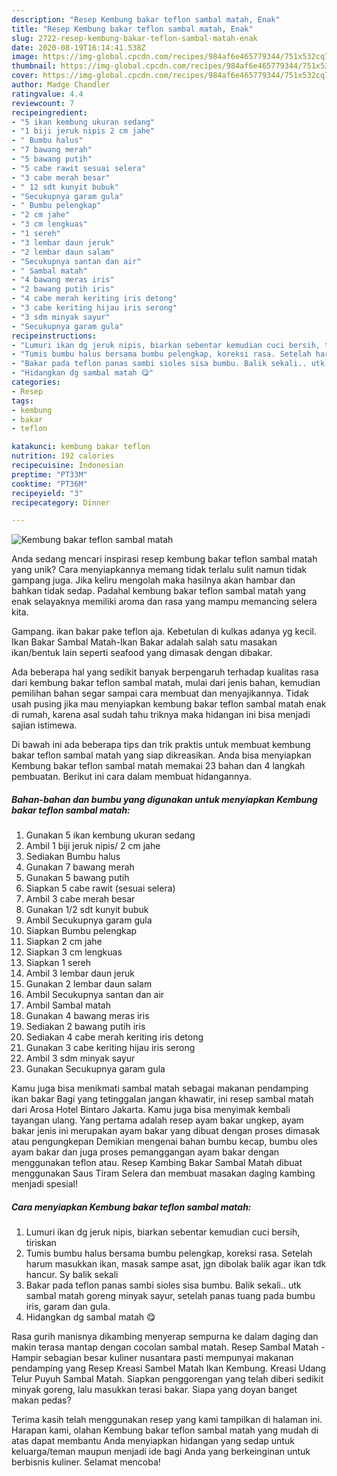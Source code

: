 ```yaml
---
description: "Resep Kembung bakar teflon sambal matah, Enak"
title: "Resep Kembung bakar teflon sambal matah, Enak"
slug: 2722-resep-kembung-bakar-teflon-sambal-matah-enak
date: 2020-08-19T16:14:41.538Z
image: https://img-global.cpcdn.com/recipes/984af6e465779344/751x532cq70/kembung-bakar-teflon-sambal-matah-foto-resep-utama.jpg
thumbnail: https://img-global.cpcdn.com/recipes/984af6e465779344/751x532cq70/kembung-bakar-teflon-sambal-matah-foto-resep-utama.jpg
cover: https://img-global.cpcdn.com/recipes/984af6e465779344/751x532cq70/kembung-bakar-teflon-sambal-matah-foto-resep-utama.jpg
author: Madge Chandler
ratingvalue: 4.4
reviewcount: 7
recipeingredient:
- "5 ikan kembung ukuran sedang"
- "1 biji jeruk nipis 2 cm jahe"
- " Bumbu halus"
- "7 bawang merah"
- "5 bawang putih"
- "5 cabe rawit sesuai selera"
- "3 cabe merah besar"
- " 12 sdt kunyit bubuk"
- "Secukupnya garam gula"
- " Bumbu pelengkap"
- "2 cm jahe"
- "3 cm lengkuas"
- "1 sereh"
- "3 lembar daun jeruk"
- "2 lembar daun salam"
- "Secukupnya santan dan air"
- " Sambal matah"
- "4 bawang meras iris"
- "2 bawang putih iris"
- "4 cabe merah keriting iris detong"
- "3 cabe keriting hijau iris serong"
- "3 sdm minyak sayur"
- "Secukupnya garam gula"
recipeinstructions:
- "Lumuri ikan dg jeruk nipis, biarkan sebentar kemudian cuci bersih, tiriskan"
- "Tumis bumbu halus bersama bumbu pelengkap, koreksi rasa. Setelah harum masukkan ikan, masak sampe asat, jgn dibolak balik agar ikan tdk hancur. Sy balik sekali"
- "Bakar pada teflon panas sambi sioles sisa bumbu. Balik sekali.. utk sambal matah goreng minyak sayur, setelah panas tuang pada bumbu iris, garam dan gula."
- "Hidangkan dg sambal matah 😋"
categories:
- Resep
tags:
- kembung
- bakar
- teflon

katakunci: kembung bakar teflon 
nutrition: 192 calories
recipecuisine: Indonesian
preptime: "PT33M"
cooktime: "PT36M"
recipeyield: "3"
recipecategory: Dinner

---
```



![Kembung bakar teflon sambal matah](https://img-global.cpcdn.com/recipes/984af6e465779344/751x532cq70/kembung-bakar-teflon-sambal-matah-foto-resep-utama.jpg)

Anda sedang mencari inspirasi resep kembung bakar teflon sambal matah yang unik? Cara menyiapkannya memang tidak terlalu sulit namun tidak gampang juga. Jika keliru mengolah maka hasilnya akan hambar dan bahkan tidak sedap. Padahal kembung bakar teflon sambal matah yang enak selayaknya memiliki aroma dan rasa yang mampu memancing selera kita.

Gampang. ikan bakar pake teflon aja. Kebetulan di kulkas adanya yg kecil. Ikan Bakar Sambal Matah-Ikan Bakar adalah salah satu masakan ikan/bentuk lain seperti seafood yang dimasak dengan dibakar.

Ada beberapa hal yang sedikit banyak berpengaruh terhadap kualitas rasa dari kembung bakar teflon sambal matah, mulai dari jenis bahan, kemudian pemilihan bahan segar sampai cara membuat dan menyajikannya. Tidak usah pusing jika mau menyiapkan kembung bakar teflon sambal matah enak di rumah, karena asal sudah tahu triknya maka hidangan ini bisa menjadi sajian istimewa.


Di bawah ini ada beberapa tips dan trik praktis untuk membuat kembung bakar teflon sambal matah yang siap dikreasikan. Anda bisa menyiapkan Kembung bakar teflon sambal matah memakai 23 bahan dan 4 langkah pembuatan. Berikut ini cara dalam membuat hidangannya.

<!--inarticleads1-->

##### Bahan-bahan dan bumbu yang digunakan untuk menyiapkan Kembung bakar teflon sambal matah:

1. Gunakan 5 ikan kembung ukuran sedang
1. Ambil 1 biji jeruk nipis/ 2 cm jahe
1. Sediakan  Bumbu halus
1. Gunakan 7 bawang merah
1. Gunakan 5 bawang putih
1. Siapkan 5 cabe rawit (sesuai selera)
1. Ambil 3 cabe merah besar
1. Gunakan  1/2 sdt kunyit bubuk
1. Ambil Secukupnya garam gula
1. Siapkan  Bumbu pelengkap
1. Siapkan 2 cm jahe
1. Siapkan 3 cm lengkuas
1. Siapkan 1 sereh
1. Ambil 3 lembar daun jeruk
1. Gunakan 2 lembar daun salam
1. Ambil Secukupnya santan dan air
1. Ambil  Sambal matah
1. Gunakan 4 bawang meras iris
1. Sediakan 2 bawang putih iris
1. Sediakan 4 cabe merah keriting iris detong
1. Gunakan 3 cabe keriting hijau iris serong
1. Ambil 3 sdm minyak sayur
1. Gunakan Secukupnya garam gula


Kamu juga bisa menikmati sambal matah sebagai makanan pendamping ikan bakar Bagi yang tetinggalan jangan khawatir, ini resep sambal matah dari Arosa Hotel Bintaro Jakarta. Kamu juga bisa menyimak kembali tayangan ulang. Yang pertama adalah resep ayam bakar ungkep, ayam bakar jenis ini merupakan ayam bakar yang dibuat dengan proses dimasak atau pengungkepan Demikian mengenai bahan bumbu kecap, bumbu oles ayam bakar dan juga proses pemanggangan ayam bakar dengan menggunakan teflon atau. Resep Kambing Bakar Sambal Matah dibuat menggunakan Saus Tiram Selera dan membuat masakan daging kambing menjadi spesial! 

<!--inarticleads2-->

##### Cara menyiapkan Kembung bakar teflon sambal matah:

1. Lumuri ikan dg jeruk nipis, biarkan sebentar kemudian cuci bersih, tiriskan
1. Tumis bumbu halus bersama bumbu pelengkap, koreksi rasa. Setelah harum masukkan ikan, masak sampe asat, jgn dibolak balik agar ikan tdk hancur. Sy balik sekali
1. Bakar pada teflon panas sambi sioles sisa bumbu. Balik sekali.. utk sambal matah goreng minyak sayur, setelah panas tuang pada bumbu iris, garam dan gula.
1. Hidangkan dg sambal matah 😋


Rasa gurih manisnya dikambing menyerap sempurna ke dalam daging dan makin terasa mantap dengan cocolan sambal matah. Resep Sambal Matah - Hampir sebagian besar kuliner nusantara pasti mempunyai makanan pendamping yang Resep Kreasi Sambel Matah Ikan Kembung. Kreasi Udang Telur Puyuh Sambal Matah. Siapkan penggorengan yang telah diberi sedikit minyak goreng, lalu masukkan terasi bakar. Siapa yang doyan banget makan pedas? 

Terima kasih telah menggunakan resep yang kami tampilkan di halaman ini. Harapan kami, olahan Kembung bakar teflon sambal matah yang mudah di atas dapat membantu Anda menyiapkan hidangan yang sedap untuk keluarga/teman maupun menjadi ide bagi Anda yang berkeinginan untuk berbisnis kuliner. Selamat mencoba!
